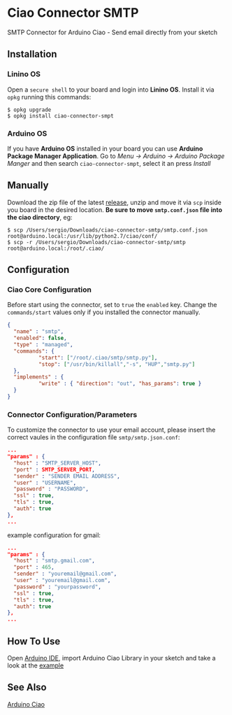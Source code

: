 # Ciao Connector SMTP
SMTP Connector for Arduino Ciao - Send email directly from your sketch

## Installation
### Linino OS
Open a `secure shell` to your board and login into **Linino OS**.
Install it via `opkg` running this commands:
```
$ opkg upgrade
$ opkg install ciao-connector-smpt
```

### Arduino OS
If you have **Arduino OS** installed in your
board you can use **Arduino Package Manager Application**.
Go to  *Menu -> Arduino -> Arduino Package Manger*
and then search `ciao-connector-smpt`, select it an press *Install*

## Manually
Download the zip file of the latest [release](https://github.com/arduino-org/ciao-connector-smtp/releases),
unzip and move it via `scp` inside you board in the desired location.
**Be sure to move `smtp.conf.json` file into the ciao directory**, eg:
```
$ scp /Users/sergio/Downloads/ciao-connector-smtp/smtp.conf.json root@arduino.local:/usr/lib/python2.7/ciao/conf/
$ scp -r /Users/sergio/Downloads/ciao-connector-smtp/smtp root@arduino.local:/root/.ciao/
```

## Configuration

### Ciao Core Configuration
Before start using the connector, set to `true` the `enabled` key.
Change the `commands/start` values only if you installed the connector manually.

```json
{
  "name" : "smtp",
  "enabled": false,
  "type" : "managed",
  "commands": {
          "start": ["/root/.ciao/smtp/smtp.py"],
          "stop": ["/usr/bin/killall","-s", "HUP","smtp.py"]
  },
  "implements" : {
          "write" : { "direction": "out", "has_params": true }
  }
}
```

### Connector Configuration/Parameters
To customize the connector to use your email account,
please insert the correct vaules in the configuration
file `smtp/smtp.json.conf`:

```json
...
"params" : {
  "host" : "SMTP_SERVER_HOST",
  "port" : SMTP_SERVER_PORT,
  "sender" : "SENDER EMAIL ADDRESS",
  "user" : "USERNAME",
  "password" : "PASSWORD",
  "ssl" : true,
  "tls" : true,
  "auth": true
},
...
```
example configuration for gmail:

```json
...
"params" : {
  "host" : "smtp.gmail.com",
  "port" : 465,
  "sender" : "youremail@gmail.com",
  "user" : "youremail@gmail.com",
  "password" : "yourpassword",
  "ssl" : true,
  "tls" : true,
  "auth": true
},
...
```


## How To Use
Open [Arduino IDE](http://www.arduino.org/software), import
Arduino Ciao Library in your sketch and take a look at the
[example](https://github.com/arduino-org/ciao-connector-smtp/examples)

## See Also
[Arduino Ciao](http://labs.arduino.org/Ciao)
